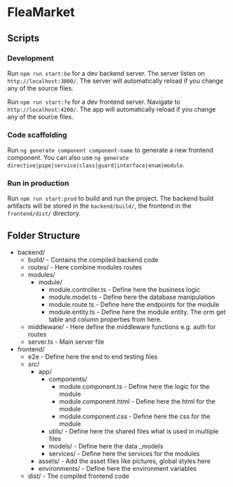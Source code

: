 # FleaMarket

## Scripts

### Development

Run `npm run start:be` for a dev backend server. The server listen on `http://localhost:3000/`. The server will automatically reload if you change any of the source files.

Run `npm run start:fe` for a dev frontend server. Navigate to `http://localhost:4200/`. The app will automatically reload if you change any of the source files.

### Code scaffolding

Run `ng generate component component-name` to generate a new frontend component. You can also use `ng generate directive|pipe|service|class|guard|interface|enum|module`.

### Run in production

Run `npm run start:prod` to build and run the project. The backend build artifacts will be stored in the `backend/build/`, the frontend in the `frontend/dist/` directory.


## Folder Structure

- backend/
  - build/ - Contains the compiled backend code
  - routes/ - Here combine modules routes
  - modules/
    - module/
      - module.controller.ts - Define here the business logic
      - module.model.ts - Define here the database manipulation
      - module.route.ts - Define here the endpoints for the module
      - module.entity.ts - Define here the module entity. The orm get table and column properties from here.
  - middleware/ - Here define the middleware functions e.g. auth for routes
  - server.ts - Main server file
- frontend/
  - e2e - Define here the end to end testing files
  - src/
    - app/
      - components/
        - module.component.ts - Define here the logic for the module
        - module.component.html - Define here the html for the module
        - module.component.css - Define here the css for the module
      - utils/ - Define here the shared files what is used in multiple files
      - models/ - Define here the data _models
      - services/ - Define here the services for the modules
    - assets/ - Add the asset files like pictures, global styles here
    - environments/ - Define here the environment variables
  - dist/ - The compiled frontend code
